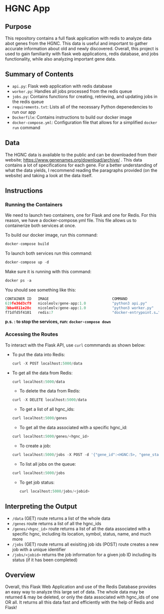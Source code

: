 # HGNC App

## Purpose
This repository contains a full flask application with redis to analyze data abot genes from the HGNC. This data is useful and important to gather accurate information about old and newly discovered. Overall, this project is used to gain familiarity with flask web applications, redis database, and jobs functionality, while also analyzing important gene data.


## Summary of Contents
* `api.py`: Flask web application with redis database
* `worker.py`: Handles all jobs processed from the redis queue
* `jobs.py`: Contains functions for creating, retrieving, and updating jobs in the redis queue 
* `requirements.txt`: Lists all of the necessary Python depenedencies to run our app
* `Dockerfile`: Contains instructions to build our docker image
* `docker-compose.yml`: Configuration file that allows for a simplified `docker run` command

## Data
The HGNC data is available to the public and can be downloaded from their website; https://www.genenames.org/download/archive/ . This data contains a lot of specifications for each gene. For a better understanding of what the data yields, I recommend reading the paragraphs provided (on the website) and taking a look at the data itself. 

## Instructions
### Running the Containers
We need to launch two containers, one for Flask and one for Redis. For this reason, we have a docker-compose.yml file. This file allows us to containerize both services at once.

To build our docker image, run this command:
```python
docker-compose build 
```
To launch both services run this command:
```python
docker-compose up -d
```
Make sure it is running with this command:
```python
docker ps -a 
```
You should see something like this: 
```python
CONTAINER ID   IMAGE                             COMMAND                  CREATED              STATUS                     PORTS                                       NAMES
619fe36d3cf9   nicoleolv/gene-app:1.0            "python3 api.py"         About a minute ago   Up About a minute          0.0.0.0:5000->5000/tcp, :::5000->5000/tcp   homework07_flask-api_1
3bba4811e28c   nicoleolv/gene-app:1.0            "python3 worker.py"      About a minute ago   Up About a minute                                                      homework07_worker_1
f71dfd5f4101   redis:7                           "docker-entrypoint.s…"   About a minute ago   Up About a minute          0.0.0.0:6379->6379/tcp, :::6379->6379/tcp   homework07_redis-db_1
```
**p.s. : to stop the services, run: `docker-compose down`**

### Accessing the Routes 
To interact with the Flask API, use `curl` commmands as shown below:
* To put the data into Redis:
  ```python
  curl -X POST localhost:5000/data
  ```
* To get all the data from Redis:
  ```python
  curl localhost:5000/data
  ```
  * To delete the data from Redis:
  ```python
  curl -X DELETE localhost:5000/data
  ```
  * To get a list of all hgnc_ids:
  ```python
  curl localhost:5000/genes
  ```
   * To get all the data associated with a specific hgnc_id:
  ```python
  curl localhost:5000/genes/<hgnc_id>
  ```
  * To create a job:
   ```python
  curl localhost:5000/jobs -X POST -d '{"gene_id":<HGNC:5>, "gene_status":<Approved>}' -H "Content-Type: application/json"
  ```
  * To list all jobs on the queue:
   ```python
   curl localhost:5000/jobs
   ```
  * To get job status:
    ```python
    curl localhost:5000/jobs/<jobid>
    ```

## Interpreting the Output 
* `/data` (GET) route returns a list of the whole data
* `/genes` route returns a list of all the hgnc_ids
* `/genes/<hgnc_id>` route returns a list of all the data associated with a specific hgnc, including its location, symbol, status, name, and much more
* `/jobs` (GET) route returns all exisiting job ids
          (POST) route creates a new job with a unique identifier 
* `/jobs/<jobid>` returns the job information for a given job ID including its status (if it has been completed) 

## Overview
Overall, this Flask Web Application and use of the Redis Database provides an easy way to analyze this large set of data. The whole data may be returned & may be deleted, or only the data associated with hgnc_ids of one OR all. It returns all this data fast and efficiently with the help of Redis and Flask!  
